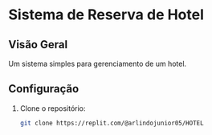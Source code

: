 # Sistema de Reserva de Hotel

## Visão Geral
Um sistema simples para gerenciamento de um hotel.

## Configuração
1. Clone o repositório:
   ```sh
   git clone https://replit.com/@arlindojunior05/HOTEL
